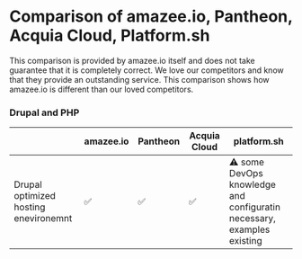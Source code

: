# Comparison of amazee.io, Pantheon, Acquia Cloud, Platform.sh

This comparison is provided by amazee.io itself and does not take guarantee that it is completely correct. We love our competitors and know that they provide an outstanding service. This comparison shows how amazee.io is different than our loved competitors.

### Drupal and PHP

|  | amazee.io | Pantheon | Acquia Cloud | platform.sh |
| --- | --- | --- | --- | --- |
| Drupal optimized hosting enevironemnt | ✅ | ✅ | ✅ | ⚠️ some DevOps knowledge and configuratin necessary, examples existing |

